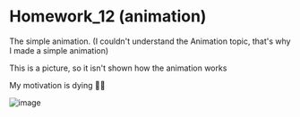 # Homework_12 (animation)
The simple animation. (I couldn't understand the Animation topic, that's why I made a simple animation)

This is a picture, so it isn't shown how the animation works

My motivation is dying 🫥🥲

![image](https://user-images.githubusercontent.com/120991965/236650440-855b6f47-ec2e-4976-b7ee-f023e48f5c9d.png)

